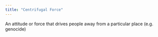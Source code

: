 ```yaml
---
title: "Centrifugal Force"
---
```

An attitude or force that drives people away from a particular place (e.g. genocide)

